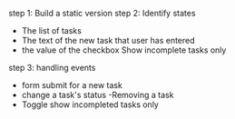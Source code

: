 step 1: Build a static version
step 2: Identify states

- The list of tasks
- The text of the new task that user has entered
- the value of the checkbox Show incomplete tasks only

step 3: handling events 
- form submit for a new task
- change a task's status
-Removing a task
- Toggle show incompleted tasks only